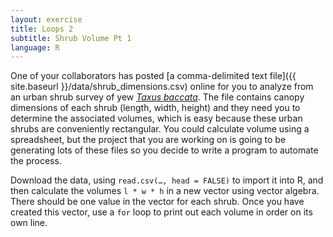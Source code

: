 ```yaml
---
layout: exercise
title: Loops 2
subtitle: Shrub Volume Pt 1
language: R
---
```


One of your collaborators has posted
[a comma-delimited text file]({{ site.baseurl }}/data/shrub_dimensions.csv) 
online for you to analyze from an urban shrub survey of yew [*Taxus baccata*](https://en.wikipedia.org/wiki/Taxus_baccata). 
The file contains canopy dimensions of each shrub (length, width, height) and 
they need you to determine the associated volumes, which is easy because these 
urban shrubs are conveniently rectangular. You could calculate volume using a 
spreadsheet, but the project that you are working on is going to be generating 
lots of these files so you decide to write a program to automate the process.

Download the data, using `read.csv(…, head = FALSE)` to import it into R, 
and then calculate the volumes `l * w * h` in a new vector using vector algebra. 
There should be one value in the vector for each shrub. Once you 
have created this vector, use a `for` loop to print out each volume in order 
on its own line.

